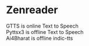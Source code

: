 # Zenreader
GTTS is online Text to Speech                                                                                                                                        
                               Pyttsx3 is offline Text to Speech                                                                                                       
                                                                   Ai4Bharat is offline indic-tts 
